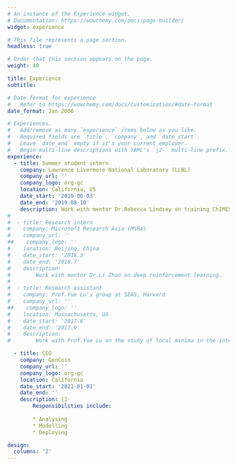 ```yaml
---
# An instance of the Experience widget.
# Documentation: https://wowchemy.com/docs/page-builder/
widget: experience

# This file represents a page section.
headless: true

# Order that this section appears on the page.
weight: 40

title: Experience
subtitle:

# Date format for experience
#   Refer to https://wowchemy.com/docs/customization/#date-format
date_format: Jan 2006

# Experiences.
#   Add/remove as many `experience` items below as you like.
#   Required fields are `title`, `company`, and `date_start`.
#   Leave `date_end` empty if it's your current employer.
#   Begin multi-line descriptions with YAML's `|2-` multi-line prefix.
experience:
  - title: Summer student intern
    company: Lawrence Livermore National Laboratory (LLNL)
    company_url: ''
    company_logo: org-gc
    location: California, US
    date_start: '2019-06-03'
    date_end: '2019-08-10'
    description: Work with mentor Dr.Rebecca Lindsey on training ChIMES machine learning potential of CO/CO2 under extreme conditions.
#
#  - title: Research intern
#    company: Microsoft Research Asia (MSRA)
#    company_url: ''
##    company_logo: ''
#    location: Beijing, China
#    date_start: '2018.3'
#    date_end: '2018.7'
#    description:
#        Work with mentor Dr.Li Zhao on deep reinforcement learning.
#
#  - title: Research assistant
#    company: Prof.Yue Lu's group at SEAS, Harvard 
#    company_url: ''
##    company_logo: ''
#    location: Massachusetts, US
#    date_start: '2017.6'
#    date_end: '2017.9'
#    description: 
#        Work with Prof.Yue Lu on the study of local minima in the integer least square problem.

  - title: CEO
    company: GenCoin
    company_url: ''
    company_logo: org-gc
    location: California
    date_start: '2021-01-01'
    date_end: ''
    description: |2-
        Responsibilities include:
        
        * Analysing
        * Modelling
        * Deploying

design:
  columns: '2'
---
```

